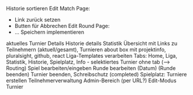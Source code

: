 Historie sortieren
Edit Match Page:
- Link zurück setzen
- Butten für Abbrechen
Edit Round Page:
- ...
Speichern implementieren

aktuelles Turnier Details
Historie details
Statistik Übersicht mit Links zu Teilnehmern (aktuell/gesamt), Turnieren
about box mit projektinfo, pluralsight, github, react
Liga-Templates verarbeiten
Tabs: Home, Liga, Statistik, Historie, Spielplatz, Info - selektiertes Turnier ohne tab (--> Routing) 
Spiel bearbeiten/eingeben
Runde bearbeiten (Datum)
(Runde beenden)
Turnier beenden, Schreibschutz (completed)
Spielplatz: Turniere erstellen
Teilnehmerverwaltung
Admin-Bereich (per URL?)
Edit-Modus Turnier